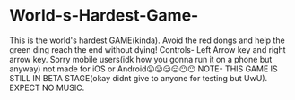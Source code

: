 # World-s-Hardest-Game-
This is the world's hardest GAME(kinda). Avoid the red dongs and help the green ding reach the end without dying! 
Controls- Left Arrow key and right arrow key. Sorry mobile users(idk how you gonna run it on a phone but anyway) not made for iOS or Android☹️☹️😑😑😶😶
NOTE- THIS GAME IS STILL IN BETA STAGE(okay didnt give to anyone for testing but UwU). EXPECT NO MUSIC.
